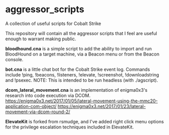 # aggressor_scripts
A collection of useful scripts for Cobalt Strike

This repository will contain all the aggressor scripts that I feel are useful enough to warrant making public.

**bloodhound.cna** is a simple script to add the ability to import and run BloodHound on a target machine,
via a Beacon menu or from the Beacon console.

**bot.cna** is a little chat bot for the Cobalt Strike event log. Commands include !ping, !beacons, !listeners, !elevate, !screenshot, !downloadstring and !psexec. NOTE: This is intended to be run headless (with ./agscript).

**dcom_lateral_movement.cna** is an implementation of enigma0x3's research into code execution via DCOM.
https://enigma0x3.net/2017/01/05/lateral-movement-using-the-mmc20-application-com-object/
https://enigma0x3.net/2017/01/23/lateral-movement-via-dcom-round-2/

**ElevateKit** is forked from rsmudge, and I've added right click menu options for the privilege escalation techniques included in ElevateKit.
